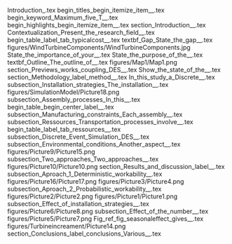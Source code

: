 Introduction_.tex
begin_titles_begin_itemize_item__.tex
begin_keyword_Maximum_five_T__.tex
begin_highlights_begin_itemize_item__.tex
section_Introduction__.tex
Contextualization_Present_the_research_field__.tex
begin_table_label_tab_typicalcost__.tex
textbf_Gap_State_the_gap__.tex
figures/WindTurbineComponents/WindTurbineComponents.jpg
State_the_importance_of_your__.tex
State_the_purpose_of_the__.tex
textbf_Outline_The_outline_of__.tex
figures/Map1/Map1.png
section_Previews_works_coupling_DES__.tex
Show_the_state_of_the__.tex
section_Methodology_label_method__.tex
In_this_study_a_Discrete__.tex
subsection_Installation_strategies_The_installation__.tex
figures/SimulationModel/Picture18.png
subsection_Assembly_processes_In_this__.tex
begin_table_begin_center_label__.tex
subsection_Manufacturing_constraints_Each_assembly__.tex
subsection_Ressources_Transportation_processes_involve__.tex
begin_table_label_tab_ressources__.tex
subsection_Discrete_Event_Simulation_DES__.tex
subsection_Environmental_conditions_Another_aspect__.tex
figures/Picture9/Picture15.png
subsection_Two_approaches_Two_approaches__.tex
figures/Picture10/Picture10.png
section_Results_and_discussion_label__.tex
subsection_Aproach_1_Deterministic_workability__.tex
figures/Picture16/Picture17.png
figures/Picture3/Picture4.png
subsection_Aproach_2_Probabilistic_workability__.tex
figures/Picture2/Picture2.png
figures/Picture1/Picture1.png
subsection_Effect_of_installation_strategies__.tex
figures/Picture6/Picture8.png
subsection_Effect_of_the_number__.tex
figures/Picture5/Picture7.png
Fig_ref_fig_seasonaleffect_gives__.tex
figures/Turbineincreament/Picture14.png
section_Conclusions_label_conclusions_Various__.tex